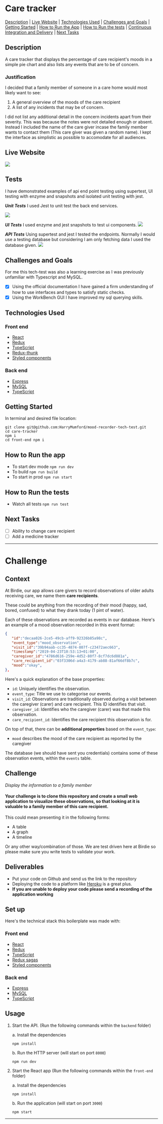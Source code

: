 # Care tracker

[Description](#description) | [Live Website](#live-website) | [Technologies Used](#technologies-used) | [Challenges and Goals](#challenges-and-goals) | [Getting Started](#getting-started) | [How to Run the App](#how-to-run-the-app) | [How to Run the tests](#how-to-run-the-tests) | [Continuous Integration and Delivery](#continuous-integration-and-delivery) | [Next Tasks](#next-tasks)

## Description

A care tracker that displays the percentage of care recipient's moods in a simple pie chart and also lists any events that are to be of concern.

### Justification

I decided that a family member of someone in a care home would most likely want to see:

1. A general overview of the moods of the care recipient
2. A list of any incidents that may be of concern.

I did not list any additional detail in the concern incidents apart from their severity. This was because the notes were not detailed enough or absent. Instead I included the name of the care giver incase the family member wants to contact them (This care giver was given a random name). I kept the interface as simplistic as possible to accomodate for all audiences.

## Live Website

![](./front-end/src/assets/images/website.PNG)

## Tests

I have demonstrated examples of api end point testing using supertest, UI testing with enzyme and snapshots and isolated unit testing with jest.

**_Unit Tests_**
I used Jest to unit test the back end services.

![](./front-end/src/assets/images/unit.PNG)

**_UI Tests_**
I used enzyme and jest snapshots to test ui components.
![](./front-end/src/assets/images/ui.PNG)


**_API Tests_**
Using supertest and jest I tested the endpoints. Normally I would use a testing database but considering I am only fetching data I used the database given.
![](./front-end/src/assets/images/api.PNG)


## Challenges and Goals

For me this tech-test was also a learning exercise as I was previously unfamiliar with Typescript and MySQL.

- [x] Using the official documentation I have gained a firm understanding of how to use interfaces and types to satisfy static checks.
- [x] Using the WorkBench GUI I have improved my sql querying skills.

## Technologies Used

### Front end

- [React](https://reactjs.org/)
- [Redux](https://redux.js.org/introduction/getting-started)
- [TypeScript](https://www.typescriptlang.org/)
- [Redux-thunk](https://www.npmjs.com/package/redux-thunk)
- [Styled components](https://www.styled-components.com/)

### Back end

- [Express](https://expressjs.com/)
- [MySQL](https://www.mysql.com/)
- [TypeScript](https://www.typescriptlang.org/)

## Getting Started

In terminal and desired file location:

```
git clone git@github.com:HarryMumford/mood-recorder-tech-test.git
cd care-tracker
npm i
cd front-end npm i
```

## How to Run the app

- To start dev mode `npm run dev`
- To build `npm run build`
- To start in prod `npm run start`

## How to Run the tests

- Watch all tests `npm run test`

## Next Tasks

- [ ] Ability to change care recipient
- [ ] Add a medicine tracker

---

# Challenge

## Context

At Birdie, our app allows care givers to record observations of older adults receiving care, we name them **care recipients**.

These could be anything from the recording of their mood (happy, sad, bored, confused) to what they drank today (1 pint of water).

Each of these observations are recorded as events in our database. Here's an example of a mood observation recorded
in this event format:

```json
{
   "id":"decaa026-2ce5-49cb-aff9-92326b85a98c",
   "event_type":"mood_observation",
   "visit_id":"39b94aab-cc35-4874-807f-c23472aec663",
   "timestamp":"2019-04-23T10:53:13+01:00",
   "caregiver_id":"4786d616-259e-4d52-80f7-8cf7dc6d881a",
   "care_recipient_id":"03f3306d-a4a3-4179-ab88-81af66df8b7c",
   "mood":"okay",
},
```

Here's a quick explanation of the base properties:

- `id`: Uniquely identifies the observation.
- `event_type`: Title we use to categorise our events.
- `visit_id`: Observations are traditionally observed during a visit between the caregiver (carer) and care recipient. This ID identifies that visit.
- `caregiver_id`: Identifies who the caregiver (carer) was that made this observation.
- `care_recipient_id`: Identifies the care recipient this observation is for.

On top of that, there can be **additional properties** based on the `event_type`:

- `mood` describes the mood of the care recipient as reported by the caregiver

The database (we should have sent you credentials) contains some of these observation events, within the `events` table.

## Challenge

_Display the information to a family member_

#### Your challenge is to clone this repository and create a small web application to visualize these observations, so that looking at it is valuable to a family member of this care recipient.

This could mean presenting it in the following forms:

- A table
- A graph
- A timeline

Or any other way/combination of those. We are test driven here at Birdie so please make sure you write tests to validate your work.

## Deliverables

- Put your code on Github and send us the link to the repository
- Deploying the code to a platform like [Heroku](https://heroku.com) is a great plus.
- **If you are unable to deploy your code please send a recording of the application working**

## Set up

Here's the technical stack this boilerplate was made with:

### Front end

- [React](https://reactjs.org/)
- [Redux](https://redux.js.org/introduction/getting-started)
- [TypeScript](https://www.typescriptlang.org/)
- [Redux sagas](https://redux-saga.js.org/docs/introduction/BeginnerTutorial.html)
- [Styled components](https://www.styled-components.com/)

### Back end

- [Express](https://expressjs.com/)
- [MySQL](https://www.mysql.com/)
- [TypeScript](https://www.typescriptlang.org/)

## Usage

1. Start the API. (Run the following commands within the `backend` folder)

   a. Install the dependencies

   ```
   npm install
   ```

   b. Run the HTTP server (will start on port `8000`)

   ```
   npm run dev
   ```

2. Start the React app (Run the following commands within the `front-end` folder)

   a. Install the dependencies

   ```
   npm install
   ```

   b. Run the application (will start on port `3000`)

   ```
   npm start
   ```

---
